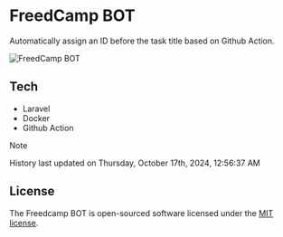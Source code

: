 # FreedCamp BOT

Automatically assign an ID before the task title based on Github Action.

![FreedCamp BOT](https://repository-images.githubusercontent.com/737932867/7d34798b-2680-471c-b089-a78a718d3d6a)

## Tech

- Laravel
- Docker
- Github Action

> [!NOTE]  
> History last updated on Thursday, October 17th, 2024, 12:56:37 AM

## License

The Freedcamp BOT is open-sourced software licensed under the [MIT license](https://opensource.org/licenses/MIT).
